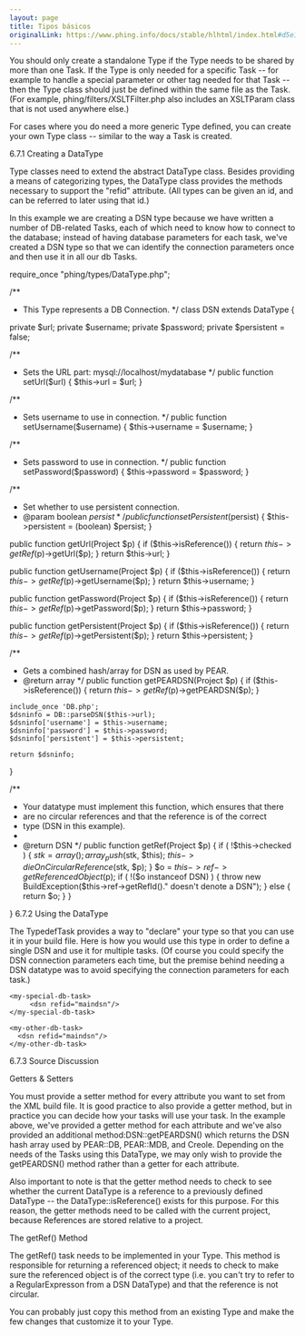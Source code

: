 ```yaml
---
layout: page
title: Tipos básicos
originalLink: https://www.phing.info/docs/stable/hlhtml/index.html#d5e1976
---
```


You should only create a standalone Type if the Type needs to be shared by more than one Task. If the Type is only needed for a specific Task -- for example to handle a special parameter or other tag needed for that Task -- then the Type class should just be defined within the same file as the Task. (For example, phing/filters/XSLTFilter.php also includes an XSLTParam class that is not used anywhere else.)

For cases where you do need a more generic Type defined, you can create your own Type class -- similar to the way a Task is created.

6.7.1 Creating a DataType

Type classes need to extend the abstract DataType class. Besides providing a means of categorizing types, the DataType class provides the methods necessary to support the "refid" attribute. (All types can be given an id, and can be referred to later using that id.)

In this example we are creating a DSN type because we have written a number of DB-related Tasks, each of which need to know how to connect to the database; instead of having database parameters for each task, we've created a DSN type so that we can identify the connection parameters once and then use it in all our db Tasks.

require_once "phing/types/DataType.php";

/**
 * This Type represents a DB Connection.
 */
class DSN extends DataType {

  private $url;
  private $username;
  private $password;
  private $persistent = false;

  /**
   * Sets the URL part: mysql://localhost/mydatabase
   */
  public function setUrl($url) {
    $this->url = $url;
  }

  /**
   * Sets username to use in connection.
   */
  public function setUsername($username) {
    $this->username = $username;
  }

  /**
   * Sets password to use in connection.
   */
  public function setPassword($password) {
    $this->password = $password;
  }

  /**
   * Set whether to use persistent connection.
   * @param boolean $persist
   */
  public function setPersistent($persist) {
    $this->persistent = (boolean) $persist;
  }

  public function getUrl(Project $p) {
    if ($this->isReference()) {
      return $this->getRef($p)->getUrl($p);
    }
    return $this->url;
  }

  public function getUsername(Project $p) {
    if ($this->isReference()) {
      return $this->getRef($p)->getUsername($p);
    }
    return $this->username;
  }

  public function getPassword(Project $p) {
    if ($this->isReference()) {
      return $this->getRef($p)->getPassword($p);
    }
    return $this->password;
  }

  public function getPersistent(Project $p) {
    if ($this->isReference()) {
      return $this->getRef($p)->getPersistent($p);
    }
    return $this->persistent;
  }

  /**
   * Gets a combined hash/array for DSN as used by PEAR.
   * @return array
   */
  public function getPEARDSN(Project $p) {
    if ($this->isReference()) {
      return $this->getRef($p)->getPEARDSN($p);
    }

    include_once 'DB.php';
    $dsninfo = DB::parseDSN($this->url);
    $dsninfo['username'] = $this->username;
    $dsninfo['password'] = $this->password;
    $dsninfo['persistent'] = $this->persistent;

    return $dsninfo;
  }

  /**
   * Your datatype must implement this function, which ensures that there
   * are no circular references and that the reference is of the correct
   * type (DSN in this example).
   *
   * @return DSN
   */
  public function getRef(Project $p) {
    if ( !$this->checked ) {
      $stk = array();
      array_push($stk, $this);
      $this->dieOnCircularReference($stk, $p);
    }
    $o = $this->ref->getReferencedObject($p);
    if ( !($o instanceof DSN) ) {
      throw new BuildException($this->ref->getRefId()." doesn't denote a DSN");
    } else {
      return $o;
    }
  }

}
6.7.2 Using the DataType

The TypedefTask provides a way to "declare" your type so that you can use it in your build file. Here is how you would use this type in order to define a single DSN and use it for multiple tasks. (Of course you could specify the DSN connection parameters each time, but the premise behind needing a DSN datatype was to avoid specifying the connection parameters for each task.)

<?xml version="1.0" ?>

<project name="test" basedir=".">

  <typedef name="dsn" classname="myapp.types.DSN" />

  <dsn
      id="maindsn"
      url="mysql://localhost/mydatabase"
      username="root"
      password=""
      persistent="false" />

  <target name="main">

    <my-special-db-task>
         <dsn refid="maindsn"/>
    </my-special-db-task>

    <my-other-db-task>
      <dsn refid="maindsn"/>
    </my-other-db-task>

  </target>

</project>
6.7.3 Source Discussion

Getters & Setters

You must provide a setter method for every attribute you want to set from the XML build file. It is good practice to also provide a getter method, but in practice you can decide how your tasks will use your task. In the example above, we've provided a getter method for each attribute and we've also provided an additional method:DSN::getPEARDSN() which returns the DSN hash array used by PEAR::DB, PEAR::MDB, and Creole. Depending on the needs of the Tasks using this DataType, we may only wish to provide the getPEARDSN() method rather than a getter for each attribute.

Also important to note is that the getter method needs to check to see whether the current DataType is a reference to a previously defined DataType -- the DataType::isReference() exists for this purpose. For this reason, the getter methods need to be called with the current project, because References are stored relative to a project.

The getRef() Method

The getRef() task needs to be implemented in your Type. This method is responsible for returning a referenced object; it needs to check to make sure the referenced object is of the correct type (i.e. you can't try to refer to a RegularExpresson from a DSN DataType) and that the reference is not circular.

You can probably just copy this method from an existing Type and make the few changes that customize it to your Type.